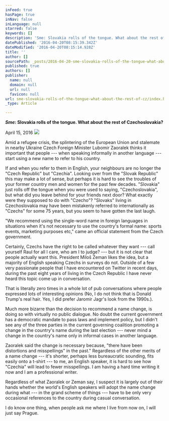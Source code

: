 ```yaml
---
inFeed: true
hasPage: true
inNav: false
inLanguage: null
starred: false
keywords: []
description: 'Sme: Slovakia rolls of the tongue. What about the rest of Czechoslovakia?'
datePublished: '2016-04-20T08:15:39.342Z'
dateModified: '2016-04-20T08:15:14.928Z'
title: ''
author: []
sourcePath: _posts/2016-04-20-sme-slovakia-rolls-of-the-tongue-what-about-the-rest-of-cz.md
published: true
authors: []
publisher:
  name: null
  domain: null
  url: null
  favicon: null
url: sme-slovakia-rolls-of-the-tongue-what-about-the-rest-of-cz/index.html
_type: Article

---
```

**_Sme_: Slovakia rolls of the tongue. What about the rest of Czechoslovakia?**

April 15, 2016
![](https://the-grid-user-content.s3-us-west-2.amazonaws.com/8c2222ca-bbdc-4e0e-8f3b-c4e9dcde0aa6.jpg)

Amid a refugee crisis, the splintering of the European Union and stalemate in nearby Ukraine Czech Foreign Minister Lubomir Zaoralek thinks it important that people --- when speaking informally in another language --- start using a new name to refer to his country. 

If and when you refer to them in English, your neighbours are no longer the "Czech Republic" but "Czechia". Looking over from the "Slovak Republic" this may make a lot of sense, but perhaps it is hard to see the troubles of your former country men and women for the past few decades. "Slovakia" just rolls off the tongue when you were used to saying, "Czechoslovakia", but what did you leave behind for your friends next door? What exactly were they supposed to do with "Czecho"? "Slovaks" living in Czechoslovakia may have been mistakenly referred to internationally as "Czechs" for some 75 years, but you seem to have gotten the last laugh. 

"We recommend using the single-word name in foreign languages in situations when it's not necessary to use the country's formal name: sports events, marketing purposes etc," came an official statement from the Czech government. 

Certainly, Czechs have the right to be called whatever they want --- call yourself Raul for all I care, who am I to judge? --- but it is not clear that people actually want this. President Miloš Zeman likes the idea, but a majority of English speaking Czechs in surveys do not. Outside of a few very passionate people that I have encountered on Twitter in recent days, during the past eight years of living in the Czech Republic I have never heard this topic come up in conversation. 

That is literally zero times in a whole lot of pub conversations where people expressed lots of interesting opinions (No, I do not think that is Donald Trump's real hair. Yes, I did prefer Jaromir Jagr's look from the 1990s.). 

Much more bizarre than the decision to recommend a name change, is doing so with virtually no public dialogue. No doubt the current government has a democratic mandate to pass laws and implement policy, but I didn't see any of the three parties in the current governing coalition promoting a change in the country's name during the last election --- never mind a change in the country's name only in informal cases in another language. 

Zaoralek said the change is necessary because, "there have been distortions and misspellings" in the past." Regardless of the other merits of a name change --- it's shorter, perhaps less bureaucratic sounding, fits easily onto a t-shirt --- to me, an English speaker, it is hard to see how "Czechia" will lead to fewer misspellings. I am having a hard time writing it now and I am a professional writer. 

Regardless of what Zaoralek or Zeman say, I suspect it is largely out of their hands whether the world's English speakers will adopt the name change during what --- in the grand scheme of things --- have to be only very occasional references to the country during casual conversation. 

I do know one thing, when people ask me where I live from now on, I will just say Prague.